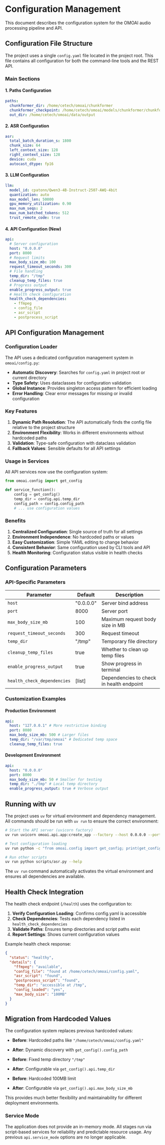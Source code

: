 # Configuration Management

This document describes the configuration system for the OMOAI audio processing pipeline and API.

## Configuration File Structure

The project uses a single `config.yaml` file located in the project root. This file contains all configuration for both the command-line tools and the REST API.

### Main Sections

#### 1. Paths Configuration

```yaml
paths:
  chunkformer_dir: /home/cetech/omoai/chunkformer
  chunkformer_checkpoint: /home/cetech/omoai/models/chunkformer/chunkformer-large-vie
  out_dir: /home/cetech/omoai/data/output
```

#### 2. ASR Configuration

```yaml
asr:
  total_batch_duration_s: 1800
  chunk_size: 64
  left_context_size: 128
  right_context_size: 128
  device: cuda
  autocast_dtype: fp16
```

#### 3. LLM Configuration

```yaml
llm:
  model_id: cpatonn/Qwen3-4B-Instruct-2507-AWQ-4bit
  quantization: auto
  max_model_len: 50000
  gpu_memory_utilization: 0.90
  max_num_seqs: 2
  max_num_batched_tokens: 512
  trust_remote_code: true
```

#### 4. API Configuration (New)

```yaml
api:
  # Server configuration
  host: "0.0.0.0"
  port: 8000
  # Request limits
  max_body_size_mb: 100
  request_timeout_seconds: 300
  # File handling
  temp_dir: "/tmp"
  cleanup_temp_files: true
  # Progress output
  enable_progress_output: true
  # Health check configuration
  health_check_dependencies:
    - ffmpeg
    - config_file
    - asr_script
    - postprocess_script
```

## API Configuration Management

### Configuration Loader

The API uses a dedicated configuration management system in `omoai/config.py`:

- **Automatic Discovery**: Searches for `config.yaml` in project root or current directory
- **Type Safety**: Uses dataclasses for configuration validation
- **Global Instance**: Provides singleton access pattern for efficient loading
- **Error Handling**: Clear error messages for missing or invalid configuration

### Key Features

1. **Dynamic Path Resolution**: The API automatically finds the config file relative to the project structure
2. **Environment Flexibility**: Works in different environments without hardcoded paths
3. **Validation**: Type-safe configuration with dataclass validation
4. **Fallback Values**: Sensible defaults for all API settings

### Usage in Services

All API services now use the configuration system:

```python
from omoai.config import get_config

def service_function():
    config = get_config()
    temp_dir = config.api.temp_dir
    config_path = config.config_path
    # ... use configuration values
```

### Benefits

1. **Centralized Configuration**: Single source of truth for all settings
2. **Environment Independence**: No hardcoded paths or values
3. **Easy Customization**: Simple YAML editing to change behavior
4. **Consistent Behavior**: Same configuration used by CLI tools and API
5. **Health Monitoring**: Configuration status visible in health checks

## Configuration Parameters

### API-Specific Parameters

| Parameter                   | Default   | Description                              |
| --------------------------- | --------- | ---------------------------------------- |
| `host`                      | "0.0.0.0" | Server bind address                      |
| `port`                      | 8000      | Server port                              |
| `max_body_size_mb`          | 100       | Maximum request body size in MB          |
| `request_timeout_seconds`   | 300       | Request timeout                          |
| `temp_dir`                  | "/tmp"    | Temporary file directory                 |
| `cleanup_temp_files`        | true      | Whether to clean up temp files           |
| `enable_progress_output`    | true      | Show progress in terminal                |
| `health_check_dependencies` | [list]    | Dependencies to check in health endpoint |

### Customization Examples

#### Production Environment

```yaml
api:
  host: "127.0.0.1" # More restrictive binding
  port: 8080
  max_body_size_mb: 500 # Larger files
  temp_dir: "/var/tmp/omoai" # Dedicated temp space
  cleanup_temp_files: true
```

#### Development Environment

```yaml
api:
  host: "0.0.0.0"
  port: 8000
  max_body_size_mb: 50 # Smaller for testing
  temp_dir: "./tmp" # Local temp directory
  enable_progress_output: true # Verbose output
```

## Running with uv

The project uses `uv` for virtual environment and dependency management. All commands should be run with `uv run` to ensure the correct environment:

```bash
# Start the API server (uvicorn factory)
uv run uvicorn omoai.api.app:create_app --factory --host 0.0.0.0 --port 8000

# Test configuration loading
uv run python -c "from omoai.config import get_config; print(get_config().api.max_body_size_mb)"

# Run other scripts
uv run python scripts/asr.py --help
```

The `uv run` command automatically activates the virtual environment and ensures all dependencies are available.

## Health Check Integration

The health check endpoint (`/health`) uses the configuration to:

1. **Verify Configuration Loading**: Confirms config.yaml is accessible
2. **Check Dependencies**: Tests each dependency listed in `health_check_dependencies`
3. **Validate Paths**: Ensures temp directories and script paths exist
4. **Report Settings**: Shows current configuration values

Example health check response:

```json
{
  "status": "healthy",
  "details": {
    "ffmpeg": "available",
    "config_file": "found at /home/cetech/omoai/config.yaml",
    "asr_script": "found",
    "postprocess_script": "found",
    "temp_dir": "accessible at /tmp",
    "config_loaded": "yes",
    "max_body_size": "100MB"
  }
}
```

## Migration from Hardcoded Values

The configuration system replaces previous hardcoded values:

- **Before**: Hardcoded paths like `"/home/cetech/omoai/config.yaml"`
- **After**: Dynamic discovery with `get_config().config_path`

- **Before**: Fixed temp directory `"/tmp"`
- **After**: Configurable via `get_config().api.temp_dir`

- **Before**: Hardcoded 100MB limit
- **After**: Configurable via `get_config().api.max_body_size_mb`

This provides much better flexibility and maintainability for different deployment environments.

### Service Mode

The application does not provide an in-memory mode. All stages run via script-based services for reliability and predictable resource usage. Any previous `api.service_mode` options are no longer applicable.
